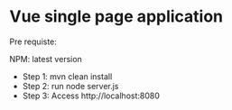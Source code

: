 # Vue single page application
Pre requiste:

NPM: latest version

- Step 1: mvn clean install 
- Step 2: run node server.js
- Step 3: Access http://localhost:8080